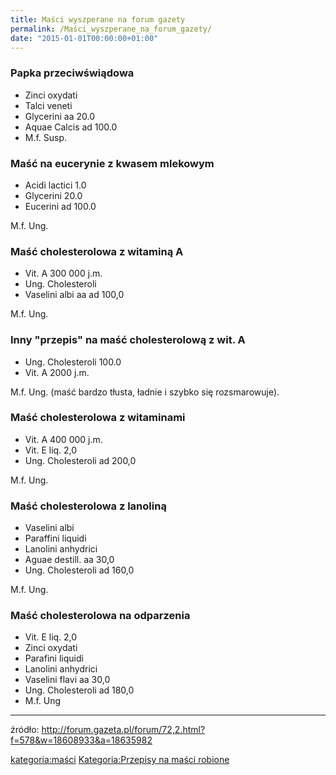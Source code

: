```yaml
---
title: Maści wyszperane na forum gazety
permalink: /Maści_wyszperane_na_forum_gazety/
date: "2015-01-01T00:00:00+01:00"
---
```


### Papka przeciwświądowa

-   Zinci oxydati
-   Talci veneti
-   Glycerini aa 20.0
-   Aquae Calcis ad 100.0
-   M.f. Susp.

### Maść na eucerynie z kwasem mlekowym

-   Acidi lactici 1.0
-   Glycerini 20.0
-   Eucerini ad 100.0

M.f. Ung.

### Maść cholesterolowa z witaminą A

-   Vit. A 300 000 j.m.
-   Ung. Cholesteroli
-   Vaselini albi aa ad 100,0

M.f. Ung.

### Inny "przepis" na maść cholesterolową z wit. A

-   Ung. Cholesteroli 100.0
-   Vit. A 2000 j.m.

M.f. Ung. (maść bardzo tłusta, ładnie i szybko się rozsmarowuje).

### Maść cholesterolowa z witaminami

-   Vit. A 400 000 j.m.
-   Vit. E liq. 2,0
-   Ung. Cholesteroli ad 200,0

M.f. Ung.

### Maść cholesterolowa z lanoliną

-   Vaselini albi
-   Paraffini liquidi
-   Lanolini anhydrici
-   Aguae destill. aa 30,0
-   Ung. Cholesteroli ad 160,0

M.f. Ung.

### Maść cholesterolowa na odparzenia

-   Vit. E liq. 2,0
-   Zinci oxydati
-   Parafini liquidi
-   Lanolini anhydrici
-   Vaselini flavi aa 30,0
-   Ung. Cholesteroli ad 180,0
-   M.f. Ung

------------------------------------------------------------------------

źródło: <http://forum.gazeta.pl/forum/72,2.html?f=578&w=18608933&a=18635982>

[kategoria:maści](/atopedia/kategoria:maści "wikilink") [Kategoria:Przepisy na maści robione](/atopedia/Kategoria:Przepisy_na_maści_robione "wikilink")